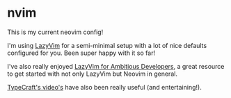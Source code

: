 # nvim

This is my current neovim config!

I'm using [LazyVim](https://github.com/LazyVim/LazyVim) for a semi-minimal setup with a lot of nice defaults configured for you. Been super happy with it so far!

I've also really enjoyed [LazyVim for Ambitious Developers](https://lazyvim-ambitious-devs.phillips.codes/course/chapter-3/), a great resource to get started with not only LazyVim but Neovim in general.

[TypeCraft's video's](https://www.typecraft.dev/) have also been really useful (and entertaining!).
